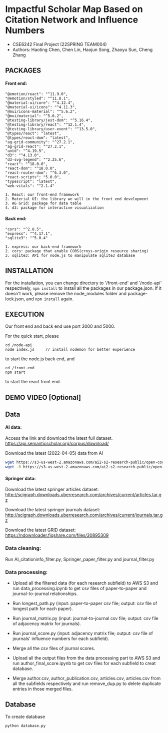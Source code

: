 

# Impactful Scholar Map Based on Citation Network and Influence Numbers
- CSE6242 Final Project (22SPRING TEAM004)
- Authors: Haoting Chen, Chen Lin, Haojun Song, Zhaoyu Sun, Cheng Zhang

## PACKAGES
#### Front end:
    "@emotion/react": "^11.9.0",
    "@emotion/styled": "^11.8.1",
    "@material-ui/core": "^4.12.4",
    "@material-ui/icons": "^4.11.3",
    "@mui/icons-material": "^5.6.2",
    "@mui/material": "^5.6.2",
    "@testing-library/jest-dom": "^5.16.4",
    "@testing-library/react": "^12.1.4",
    "@testing-library/user-event": "^13.5.0",
    "@types/react": "latest",
    "@types/react-dom": "latest",
    "ag-grid-community": "^27.2.1",
    "ag-grid-react": "^27.2.1",
    "antd": "^4.19.5",
    "d3": "^4.13.0",
    "d3-svg-legend": "^2.25.6",
    "react": "^18.0.0",
    "react-dom": "^18.0.0",
    "react-router-dom": "^6.3.0",
    "react-scripts": "5.0.0",
    "typescript": "latest",
    "web-vitals": "^2.1.4"

    1. React: our front-end framework
    2. Material UI: the library we will in the front end development
    3. AG Grid: package for data table
    4. d3: package for interactive visualization


#### Back end: 
    "cors": "^2.8.5",
    "express": "^4.17.1",
    "sqlite3": "^5.0.4"

    1. express: our back-end framework
    2. cors: package that enable CORS(cross-origin resource sharing)
    3. sqlite3: API for node.js to manipulate sqlite3 database


## INSTALLATION
For the installation, you can change directory to '/front-end' and '/node-api' respectively, 
`npm install` to install all the packages in our package.json. If it doesn't work, please remove the 
node_modules folder and package-lock.json, and `npm install` again.


## EXECUTION
Our front end and back end use port 3000 and 5000.


For the quick start, please 
```
cd /node-api
node index.js     // install nodemon for better experience
```
to start the node.js back end, and 
```
cd /front-end
npm start
```
to start the react front end.

## DEMO VIDEO [Optional]



## Data
#### AI data:
Access the link and download the latest full dataset. 
https://api.semanticscholar.org/corpus/download/

Download the latest (2022-04-05) data from AI
```bash
wget https://s3-us-west-2.amazonaws.com/ai2-s2-research-public/open-corpus/2022-04-05/manifest.txt
wget -B https://s3-us-west-2.amazonaws.com/ai2-s2-research-public/open-corpus/2022-04-05/ -i manifest.txt
```
#### Springer data:
Download the latest springer articles dataset:  
http://scigraph.downloads.uberresearch.com/archives/current/articles.tar.gz  
  
Download the latest springer journals dataset:  
http://scigraph.downloads.uberresearch.com/archives/current/journals.tar.gz  
  
Download the latest GRID dataset:  
https://ndownloader.figshare.com/files/30895309

### Data cleaning:
Run AI_citationinfo_filter.py, Springer_paper_filter.py and journal_filter.py

### Data processing:
- Upload all the filtered data (for each research subfield) to AWS S3 and run data_processing.ipynb to get csv files of paper-to-paper and journal-to-journal relationships.  
  
- Run longest_path.py (input: paper-to-paper csv file; output: csv file of longest path for each paper).  
  
- Run journal_matrix.py (input: journal-to-journal csv file; output: csv file of adjacency matrix for journals).  
  
- Run journal_score.py (input: adjacency matrix file; output: csv file of journals' influence numbers for each subfield).  
  
- Merge all the csv files of journal scores.  
  
- Upload all the output files from the data processing part to AWS S3 and run author_final_score.ipynb to get csv files for each subfield to creat database. 
   
- Merge author.csv, author_publication.csv, articles.csv, articles.csv from all the subfields respectively and run remove_dup.py to delete duplicate entries in those merged files.  
## Database
To create database

```bash
python database.py
```
